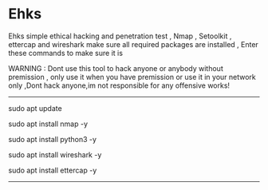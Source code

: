 # Ehks
Ehks simple ethical hacking and penetration test , Nmap , Setoolkit , ettercap and wireshark 
make sure all required packages are installed , Enter these commands to make sure it is 

WARNING : Dont use this tool to hack anyone or anybody without premission , only use it when you have premission or use it in your network only ,Dont hack anyone,im not responsible for any offensive works!


*********************************************
sudo apt update

sudo apt install nmap -y

sudo apt install python3 -y

sudo apt install wireshark -y

sudo apt install ettercap -y

*********************************************

